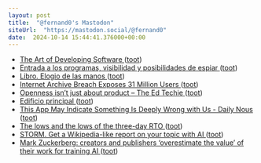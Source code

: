 ```yaml
---
layout: post
title:  "@fernand0's Mastodon"
siteUrl:  "https://mastodon.social/@fernand0"
date:  2024-10-14 15:44:41.376000+00:00
---
```

*  [The Art of Developing Software ](https://www.dodgycoder.net/2024/10/the-art-of-developing-software.htm) ([toot](https://mastodon.social/@fernand0/113306545774486053))
*  [Entrada a los programas, visibilidad y posibilidades de espiar ](http://fernand0.github.io//desplegado-urls) ([toot](https://mastodon.social/@fernand0/113306536637257265))
*  [Libro. Elogio de las manos ](https://fotografiasenmovimiento.wordpress.com/2024/10/14/libro-elogio-de-las-manos) ([toot](https://mastodon.social/@fernand0/113306383083947959))
*  [Internet Archive Breach Exposes 31 Million Users ](https://www.wired.com/story/internet-archive-hacked) ([toot](https://mastodon.social/@fernand0/113306206179511568))
*  [Openness isn’t just about product – The Ed Techie ](https://blog.edtechie.net/oer/openness-isnt-just-about-product) ([toot](https://mastodon.social/@fernand0/113305450946213048))
*  [Edificio principal ](https://www.flickr.com/photos/fernand0/54051859301) ([toot](https://mastodon.social/@fernand0/113305311151715497))
*  [This App May Indicate Something Is Deeply Wrong with Us - Daily Nous ](https://dailynous.com/2024/09/20/this-app-may-indicate-whether-something-is-deeply-wrong-with-us) ([toot](https://mastodon.social/@fernand0/113305267425307533))
*  [The lows and the lows of the three-day RTO   ](https://mailchi.mp/irpp/functionary-three-day-return-to-office) ([toot](https://mastodon.social/@fernand0/113305055581449944))
*  [STORM. Get a Wikipedia-like report on your topic with AI   ](https://storm.genie.stanford.edu/) ([toot](https://mastodon.social/@fernand0/113304873010630156))
*  [Mark Zuckerberg: creators and publishers ‘overestimate the value’ of their work for training AI ](https://www.theverge.com/2024/9/25/24254042/mark-zuckerberg-creators-value-ai-met) ([toot](https://mastodon.social/@fernand0/113304523095340847))
